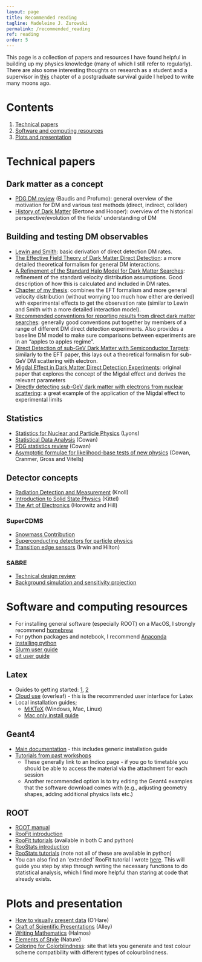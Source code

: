 ```yaml
---
layout: page
title: Recommended reading
tagline: Madeleine J. Zurowski
permalink: /recommended_reading
ref: reading
order: 5
---
```


This page is a collection of papers and resources I have found helpful in building up my physics knowledge (many of which I still refer to regularly). There are also some interesting thoughts on research as a student and a supervisor in [this](https://mjzurowski.github.io/files/psg.pdf) chapter of a postgraduate survival guide I helped to write many moons ago.

# Contents
1. [Technical papers](#papers)
2. [Software and computing resources](#software)
3. [Plots and presentation](#style)

# Technical papers<a name="papers"></a>

## Dark matter as a concept
* [PDG DM review](https://pdg.lbl.gov/2024/web/viewer.html?file=../reviews/rpp2024-rev-dark-matter.pdf) (Baudis and Profumo): general overview of the motivation for DM and various test methods (direct, indirect, collider)
* [History of Dark Matter](https://arxiv.org/abs/1605.04909) (Bertone and Hooper): overview of the historical perspective/evolution of the fields' understanding of DM

## Building and testing DM observables
* [Lewin and Smith](https://www.sciencedirect.com/science/article/abs/pii/S0927650596000473): basic derivation of direct detection DM rates.
* [The Effective Field Theory of Dark Matter Direct Detection](https://arxiv.org/abs/1203.3542): a more detailed theoretical formalism for general DM interactions.
* [A Refinement of the Standard Halo Model for Dark Matter Searches](https://arxiv.org/pdf/1810.11468): refinement of the standard velocity distribution assumptions. Good description of how this is calculated and included in DM rates.
* [Chapter of my thesis](https://mjzurowski.github.io/files/rate_calcs.pdf): combines the EFT formalism and more general velocity distribution (without worrying too much how either are derived) with experimental effects to get the observation rate (similar to Lewin and Smith with a more detailed interaction model).
* [Recommended conventions for reporting results from direct dark matter searches](https://arxiv.org/pdf/2105.00599): generally good conventions put together by members of a range of different DM direct detection experiments. Also provides a baseline DM model to make sure comparisons between experiments are in an “apples to apples regime”.
* [Direct Detection of sub-GeV Dark Matter with Semiconductor Targets](https://arxiv.org/pdf/1509.01598): similarly to the EFT paper, this lays out a theoretical formalism for sub-GeV DM scattering with electron.
* [Migdal Effect in Dark Matter Direct Detection Experiments](https://arxiv.org/abs/1707.07258): original paper that explores the concept of the Migdal effect and derives the relevant parameters
* [Directly detecting sub-GeV dark matter with electrons from nuclear scattering](https://arxiv.org/pdf/1711.09906): a great example of the application of the Migdal effect to experimental limits

## Statistics
* [Statistics for Nuclear and Particle Physics](https://www.cambridge.org/highereducation/books/statistics-for-nuclear-and-particle-physicists/9544B39F3244D9457BEC324CD34F1571#overview) (Lyons)
* [Statistical Data Analysis](https://www.sherrytowers.com/cowan_statistical_data_analysis.pdf) (Cowan)
* [PDG statistics review](https://pdg.lbl.gov/2020/reviews/rpp2020-rev-statistics.pdf) (Cowan)
* [Asymptotic formulae for likelihood-base tests of new physics](https://arxiv.org/abs/1007.1727) (Cowan, Cranmer, Gross and Vitells)

## Detector concepts
* [Radiation Detection and Measurement](https://indico-tdli.sjtu.edu.cn/event/171/contributions/2123/attachments/982/1592/Knoll4thEdition.pdf) (Knoll)
* [Introduction to Solid State Physics](http://metal.elte.hu/~groma/Anyagtudomany/kittel.pdf) (Kittel)
* [The Art of Electronics](https://kolegite.com/EE_library/books_and_lectures/%D0%95%D0%BB%D0%B5%D0%BA%D1%82%D1%80%D0%BE%D0%BD%D0%B8%D0%BA%D0%B0/_The%20Art%20of%20Electronics%203rd%20ed%20%5B2015%5D.pdf) (Horowitz and Hill)

### SuperCDMS
* [Snowmass Contribution](https://arxiv.org/abs/2203.08463)
* [Superconducting detectors for particle physics](https://arxiv.org/abs/2111.08875)
* [Transition edge sensors](https://link.springer.com/chapter/10.1007/10933596_3) (Irwin and Hilton)

### SABRE
* [Technical design review](https://arxiv.org/abs/2411.13889)
* [Background simulation and sensitivity projection](https://arxiv.org/abs/2205.13849)

# Software and computing resources<a name="software"></a>
* For installing general software (especially ROOT) on a MacOS, I strongly recommend [homebrew](https://brew.sh)
* For python packages and notebook, I recommend [Anaconda](https://anaconda.org/)
* [Installing python](https://realpython.com/installing-python/)
* [Slurm user guide](https://slurm.schedmd.com/quickstart.html)
* [git user guide](https://github.com/git-guides)

## Latex
* Guides to getting started: [1](https://www.maths.tcd.ie/~dwilkins/LaTeXPrimer/), [2](https://www.overleaf.com/learn/latex/Learn_LaTeX_in_30_minutes)
* [Cloud use](https://www.overleaf.com/project) (overleaf) - this is the recommended user interface for Latex
* Local installation guides;
    * [MiKTeX](https://miktex.org/download) (Windows, Mac, Linux)
    * [Mac only install guide](https://sourabhbajaj.com/mac-setup/LaTeX/)

## Geant4
* [Main documentation](https://geant4.web.cern.ch/docs/) - this includes generic installation guide
* [Tutorials from past workshops](https://geant4.web.cern.ch/docs/tutorials?past)
    * These generally link to an Indico page - if you go to timetable you should be able to access the material via the attachment for each session
    * Another recommended option is to try editing the Geant4 examples that the software download comes with (e.g., adjusting geometry shapes, adding additional physics lists etc.)

## ROOT
* [ROOT manual](https://root.cern/manual/)
* [RooFit introduction](https://root.cern/download/roofit-strasbourg-v10.pdf)
* [RooFit tutorials](https://root.cern/doc/v628/group__tutorial__roofit.html) (available in both C and python)
* [RooStats introduction](https://indico.cern.ch/event/72320/contributions/2082590/attachments/1037204/1478053/schott_2009.11.26_roostats_tutorials.pdf)
* [RooStats tutorials](https://root.cern/doc/v630/group__tutorial__roostats.html) (note not all of these are available in python)
* You can also find an 'extended' RooFit tutorial I wrote [here](https://mjzurowski.github.io/files/RooFit_tutorial.pdf). This will guide you step by step through writing the necessary functions to do statistical analysis, which I find more helpful than staring at code that already exists.

# Plots and presentation<a name="style"></a>
* [How to visually present data](https://github.com/cajohare/HowToMakeAPlot) (O’Hare)
* [Craft of Scientific Presentations](https://sharif.edu/~namvar/index_files/Scientific-Presentation.pdf) (Alley)
* [Writing Mathematics](https://entropiesschool.sciencesconf.org/data/How_to_Write_Mathematics.pdf) (Halmos)
* [Elements of Style](https://www.nature.com/articles/nphys724) (Nature)
* [Coloring for Colorblindness](https://davidmathlogic.com/colorblind/): site that lets you generate and test colour scheme compatibility with different types of colourblindness.
